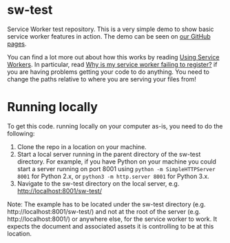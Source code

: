# sw-test

Service Worker test repository. This is a very simple demo to show basic service worker features in action. The demo can be seen on [our GitHub pages](http://huxinsen.github.io/sw-test/).

You can find a lot more out about how this works by reading [Using Service Workers](https://developer.mozilla.org/en-US/docs/Web/API/Service_Worker_API/Using_Service_Workers).
In particular, read [Why is my service worker failing to register?](https://developer.mozilla.org/en-US/docs/Web/API/Service_Worker_API/Using_Service_Workers#Why_is_my_service_worker_failing_to_register)
if you are having problems getting your code to do anything. You need to change the paths relative to where you are serving your files from!

# Running locally

To get this code. running locally on your computer as-is, you need to do the following:

1. Clone the repo in a location on your machine.
2. Start a local server running in the parent directory of the sw-test directory. For example, if you have Python on your machine you could start a server running on port 8001 using `python -m SimpleHTTPServer 8001` for Python 2.x, or `python3 -m http.server 8001` for Python 3.x.
3. Navigate to the sw-test directory on the local server, e.g. [http://localhost:8001/sw-test/](http://localhost:8001/sw-test/)

Note: The example has to be located under the sw-test directory (e.g. http://localhost:8001/sw-test/) and not at the root of the server (e.g. http://localhost:8001/) or anywhere else, for the service worker to work. It expects the document and associated assets it is controlling to be at this location.
